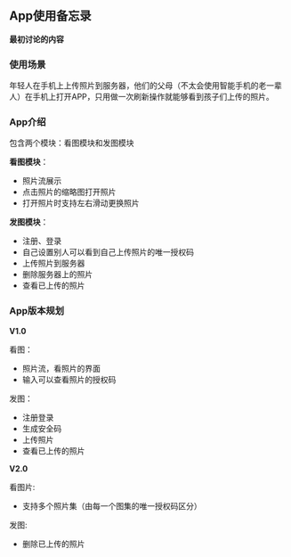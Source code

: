 ## App使用备忘录 ##

**最初讨论的内容**

### 使用场景 ###
年轻人在手机上上传照片到服务器，他们的父母（不太会使用智能手机的老一辈人）在手机上打开APP，只用做一次刷新操作就能够看到孩子们上传的照片。

### App介绍 ###

包含两个模块：看图模块和发图模块

**看图模块**：

- 照片流展示
- 点击照片的缩略图打开照片
- 打开照片时支持左右滑动更换照片

**发图模块**：

- 注册、登录
- 自己设置别人可以看到自己上传照片的唯一授权码
- 上传照片到服务器
- 删除服务器上的照片
- 查看已上传的照片

### App版本规划 ###

**V1.0**

看图：

- 照片流，看照片的界面
- 输入可以查看照片的授权码


发图：

- 注册登录
- 生成安全码
- 上传照片
- 查看已上传的照片

**V2.0**

看图片:

- 支持多个照片集（由每一个图集的唯一授权码区分）

发图:

- 删除已上传的照片
